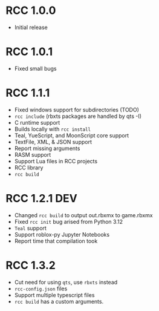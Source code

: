 # RCC 1.0.0
- Initial release
# RCC 1.0.1
- Fixed small bugs
# RCC 1.1.1
- Fixed windows support for subdirectories (TODO)
- `rcc include` (rbxts packages are handled by qts -I)
- C runtime support
- Builds locally with `rcc install`
- Teal, YueScript, and MoonScript core support
- TextFile, XML, & JSON support
- Report missing arguments
- RASM support
- Support Lua files in RCC projects
- RCC library 
- `rcc build`
# RCC 1.2.1 DEV
- Changed `rcc build` to output out.rbxmx to game.rbxmx
- Fixed `rcc init` bug arised from Python 3.12
- `Teal` support
- Support roblox-py Jupyter Notebooks
- Report time that compilation took
# RCC 1.3.2
- Cut need for using `qts`, use `rbxts` instead
- `rcc-config.json` files
- Support multiple typescript files
- `rcc build` has a custom arguments.